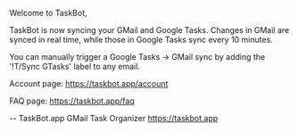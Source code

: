 Welcome to TaskBot,

TaskBot is now syncing your GMail and Google Tasks. Changes in GMail are synced in real time, while those in Google Tasks sync every 10 minutes.

You can manually trigger a Google Tasks -\> GMail sync by adding the '!T/Sync GTasks' label to any email.

Account page:
https://taskbot.app/account

FAQ page:
https://taskbot.app/faq

--
TaskBot.app
GMail Task Organizer
https://taskbot.app
